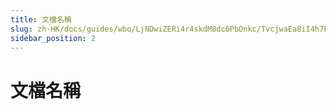 ```yaml
---
title: 文檔名稱
slug: zh-HK/docs/guides/wbo/LjNDwiZERi4r4skdM8dc6PbOnkc/TvcjwaEa8iI4h7kP2OockM6RnAb
sidebar_position: 2
---
```



# 文檔名稱

